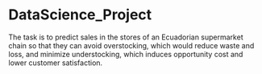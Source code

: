 # DataScience_Project

The task is to predict sales in the stores of an Ecuadorian supermarket chain so that they can avoid overstocking, which would reduce waste and loss, and minimize understocking, which induces opportunity cost and lower customer satisfaction.
